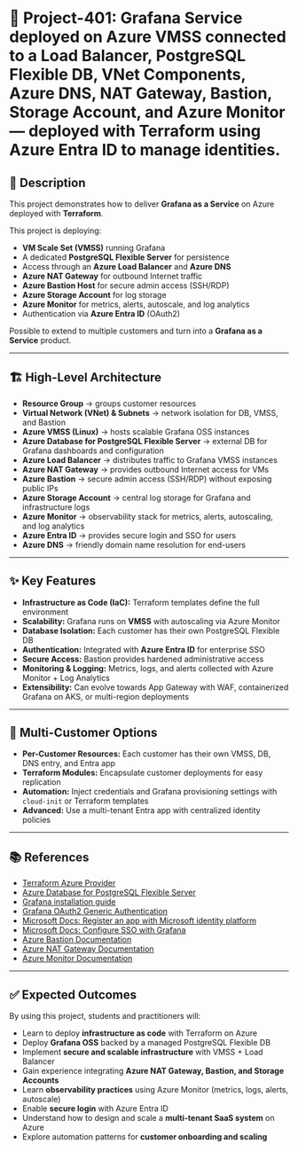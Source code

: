 # 🚀 Project-401: Grafana Service deployed on Azure VMSS connected to a Load Balancer, PostgreSQL Flexible DB, VNet Components, Azure DNS, NAT Gateway, Bastion, Storage Account, and Azure Monitor — deployed with Terraform using Azure Entra ID to manage identities.

## 🎯 Description
This project demonstrates how to deliver **Grafana as a Service** on Azure deployed with **Terraform**.  

This project is deploying:
- **VM Scale Set (VMSS)** running Grafana  
- A dedicated **PostgreSQL Flexible Server** for persistence  
- Access through an **Azure Load Balancer** and **Azure DNS**  
- **Azure NAT Gateway** for outbound Internet traffic  
- **Azure Bastion Host** for secure admin access (SSH/RDP)  
- **Azure Storage Account** for log storage  
- **Azure Monitor** for metrics, alerts, autoscale, and log analytics  
- Authentication via **Azure Entra ID** (OAuth2)  

Possible to extend to multiple customers and turn into a **Grafana as a Service** product.

---

## 🏗️ High-Level Architecture
- **Resource Group** → groups customer resources  
- **Virtual Network (VNet) & Subnets** → network isolation for DB, VMSS, and Bastion  
- **Azure VMSS (Linux)** → hosts scalable Grafana OSS instances  
- **Azure Database for PostgreSQL Flexible Server** → external DB for Grafana dashboards and configuration  
- **Azure Load Balancer** → distributes traffic to Grafana VMSS instances  
- **Azure NAT Gateway** → provides outbound Internet access for VMs  
- **Azure Bastion** → secure admin access (SSH/RDP) without exposing public IPs  
- **Azure Storage Account** → central log storage for Grafana and infrastructure logs  
- **Azure Monitor** → observability stack for metrics, alerts, autoscaling, and log analytics  
- **Azure Entra ID** → provides secure login and SSO for users  
- **Azure DNS** → friendly domain name resolution for end-users  

---

## ✨ Key Features
- **Infrastructure as Code (IaC):** Terraform templates define the full environment  
- **Scalability:** Grafana runs on **VMSS** with autoscaling via Azure Monitor  
- **Database Isolation:** Each customer has their own PostgreSQL Flexible DB  
- **Authentication:** Integrated with **Azure Entra ID** for enterprise SSO  
- **Secure Access:** Bastion provides hardened administrative access  
- **Monitoring & Logging:** Metrics, logs, and alerts collected with Azure Monitor + Log Analytics  
- **Extensibility:** Can evolve towards App Gateway with WAF, containerized Grafana on AKS, or multi-region deployments  

---

## 🔑 Multi-Customer Options
- **Per-Customer Resources:** Each customer has their own VMSS, DB, DNS entry, and Entra app  
- **Terraform Modules:** Encapsulate customer deployments for easy replication  
- **Automation:** Inject credentials and Grafana provisioning settings with `cloud-init` or Terraform templates  
- **Advanced:** Use a multi-tenant Entra app with centralized identity policies  

---

## 📚 References
- [Terraform Azure Provider](https://registry.terraform.io/providers/hashicorp/azurerm/latest/docs)  
- [Azure Database for PostgreSQL Flexible Server](https://learn.microsoft.com/en-us/azure/postgresql/flexible-server/)  
- [Grafana installation guide](https://grafana.com/docs/grafana/latest/setup-grafana/installation/)  
- [Grafana OAuth2 Generic Authentication](https://grafana.com/docs/grafana/latest/setup-grafana/configure-security/configure-authentication/oauth/)  
- [Microsoft Docs: Register an app with Microsoft identity platform](https://learn.microsoft.com/en-us/azure/active-directory/develop/quickstart-register-app)  
- [Microsoft Docs: Configure SSO with Grafana](https://learn.microsoft.com/en-us/azure/active-directory/saas-apps/grafana-tutorial)  
- [Azure Bastion Documentation](https://learn.microsoft.com/en-us/azure/bastion/bastion-overview)  
- [Azure NAT Gateway Documentation](https://learn.microsoft.com/en-us/azure/virtual-network/nat-gateway/nat-overview)  
- [Azure Monitor Documentation](https://learn.microsoft.com/en-us/azure/azure-monitor/overview)  

---

## ✅ Expected Outcomes
By using this project, students and practitioners will:  
- Learn to deploy **infrastructure as code** with Terraform on Azure  
- Deploy **Grafana OSS** backed by a managed PostgreSQL Flexible DB  
- Implement **secure and scalable infrastructure** with VMSS + Load Balancer  
- Gain experience integrating **Azure NAT Gateway, Bastion, and Storage Accounts**  
- Learn **observability practices** using Azure Monitor (metrics, logs, alerts, autoscale)  
- Enable **secure login** with Azure Entra ID  
- Understand how to design and scale a **multi-tenant SaaS system** on Azure  
- Explore automation patterns for **customer onboarding and scaling**  

